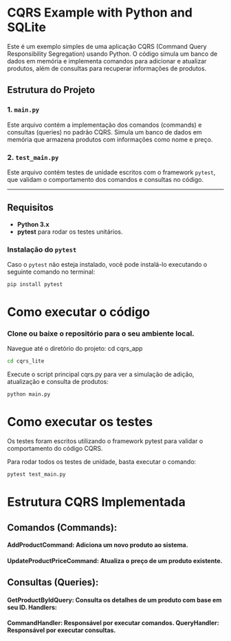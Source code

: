 # CQRS Example with Python and SQLite

Este é um exemplo simples de uma aplicação CQRS (Command Query Responsibility Segregation) usando Python. O código simula um banco de dados em memória e implementa comandos para adicionar e atualizar produtos, além de consultas para recuperar informações de produtos.

## Estrutura do Projeto


### 1. `main.py`

Este arquivo contém a implementação dos comandos (commands) e consultas (queries) no padrão CQRS. Simula um banco de dados em memória que armazena produtos com informações como nome e preço.

### 2. `test_main.py`

Este arquivo contém testes de unidade escritos com o framework `pytest`, que validam o comportamento dos comandos e consultas no código.

---

## Requisitos

- **Python 3.x** 
- **pytest** para rodar os testes unitários.

### Instalação do `pytest`

Caso o `pytest` não esteja instalado, você pode instalá-lo executando o seguinte comando no terminal:

```bash
pip install pytest
```
# Como executar o código
### Clone ou baixe o repositório para o seu ambiente local.

Navegue até o diretório do projeto:
cd cqrs_app

```bash
cd cqrs_lite
```

Execute o script principal cqrs.py para ver a simulação de adição, atualização e consulta de produtos:

```bash
python main.py
```
# Como executar os testes
Os testes foram escritos utilizando o framework pytest para validar o comportamento do código CQRS.

Para rodar todos os testes de unidade, basta executar o comando:
```bash
pytest test_main.py
```

# Estrutura CQRS Implementada
## Comandos (Commands):

#### AddProductCommand: Adiciona um novo produto ao sistema.

#### UpdateProductPriceCommand: Atualiza o preço de um produto existente.

## Consultas (Queries):
#### GetProductByIdQuery: Consulta os detalhes de um produto com base em seu ID. Handlers:

#### CommandHandler: Responsável por executar comandos. QueryHandler: Responsável por executar consultas.
